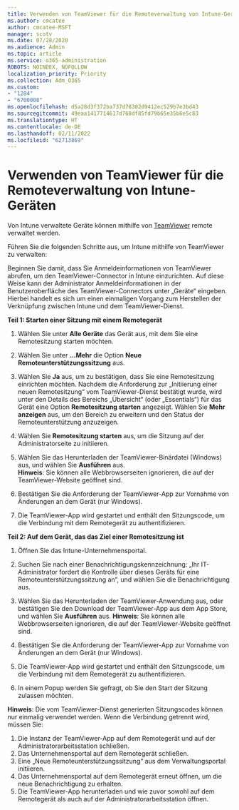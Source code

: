 ```yaml
---
title: Verwenden von TeamViewer für die Remoteverwaltung von Intune-Geräten
ms.author: cmcatee
author: cmcatee-MSFT
manager: scotv
ms.date: 07/28/2020
ms.audience: Admin
ms.topic: article
ms.service: o365-administration
ROBOTS: NOINDEX, NOFOLLOW
localization_priority: Priority
ms.collection: Adm_O365
ms.custom:
- "1284"
- "6700008"
ms.openlocfilehash: d5a28d3f372ba737d78302d9412ec529b7e3bd43
ms.sourcegitcommit: 49eaa1417714617d768df85fd79b65e35b6e5c83
ms.translationtype: HT
ms.contentlocale: de-DE
ms.lasthandoff: 02/11/2022
ms.locfileid: "62713869"
---
```

# <a name="use-teamviewer-to-remotely-administer-intune-devices"></a>Verwenden von TeamViewer für die Remoteverwaltung von Intune-Geräten

Von Intune verwaltete Geräte können mithilfe von [TeamViewer](https://www.teamviewer.com/) remote verwaltet werden.

Führen Sie die folgenden Schritte aus, um Intune mithilfe von TeamViewer zu verwalten: 

Beginnen Sie damit, dass Sie Anmeldeinformationen von TeamViewer abrufen, um den TeamViewer-Connector in Intune einzurichten. Auf diese Weise kann der Administrator Anmeldeinformationen in der Benutzeroberfläche des TeamViewer-Connectors unter „Geräte“ eingeben. Hierbei handelt es sich um einen einmaligen Vorgang zum Herstellen der Verknüpfung zwischen Intune und dem TeamViewer-Dienst.

**Teil 1: Starten einer Sitzung mit einem Remotegerät**

1. Wählen Sie unter **Alle Geräte** das Gerät aus, mit dem Sie eine Remotesitzung starten möchten.
2. Wählen Sie unter **...Mehr** die Option **Neue Remoteunterstützungssitzung** aus.
3. Wählen Sie **Ja** aus, um zu bestätigen, dass Sie eine Remotesitzung einrichten möchten.
    Nachdem die Anforderung zur „Initiierung einer neuen Remotesitzung“ vom TeamViewer-Dienst bestätigt wurde, wird unter den Details des Bereichs „Übersicht“ (oder „Essentials“) für das Gerät eine Option **Remotesitzung starten** angezeigt. Wählen Sie **Mehr anzeigen** aus, um den Bereich zu erweitern und den Status der Remoteunterstützung anzuzeigen.
4. Wählen Sie **Remotesitzung starten** aus, um die Sitzung auf der Administratorseite zu initiieren.
5. Wählen Sie das Herunterladen der TeamViewer-Binärdatei (Windows) aus, und wählen Sie **Ausführen** aus.<br/>
    **Hinweis**: Sie können alle Webbrowserseiten ignorieren, die auf der TeamViewer-Website geöffnet sind.

6. Bestätigen Sie die Anforderung der TeamViewer-App zur Vornahme von Änderungen an dem Gerät (nur Windows).
7. Die TeamViewer-App wird gestartet und enthält den Sitzungscode, um die Verbindung mit dem Remotegerät zu authentifizieren.

**Teil 2: Auf dem Gerät, das das Ziel einer Remotesitzung ist**

1. Öffnen Sie das Intune-Unternehmensportal.
2. Suchen Sie nach einer Benachrichtigungskennzeichnung: „Ihr IT-Administrator fordert die Kontrolle über dieses Geräts für eine Remoteunterstützungssitzung an“, und wählen Sie die Benachrichtigung aus.
3. Wählen Sie das Herunterladen der TeamViewer-Anwendung aus, oder bestätigen Sie den Download der TeamViewer-App aus dem App Store, und wählen Sie **Ausführen** aus.
    **Hinweis**: Sie können alle Webbrowserseiten ignorieren, die auf der TeamViewer-Website geöffnet sind.

4. Bestätigen Sie die Anforderung der TeamViewer-App zur Vornahme von Änderungen an dem Gerät (nur Windows).
5. Die TeamViewer-App wird gestartet und enthält den Sitzungscode, um die Verbindung mit dem Remotegerät zu authentifizieren.
6. In einem Popup werden Sie gefragt, ob Sie den Start der Sitzung zulassen möchten.

**Hinweis**: Die vom TeamViewer-Dienst generierten Sitzungscodes können nur einmalig verwendet werden. Wenn die Verbindung getrennt wird, müssen Sie:

1. Die Instanz der TeamViewer-App auf dem Remotegerät und auf der Administratorarbeitsstation schließen.
2. Das Unternehmensportal auf dem Remotegerät schließen.
3. Eine „Neue Remoteunterstützungssitzung“ aus dem Verwaltungsportal initiieren.
4. Das Unternehmensportal auf dem Remotegerät erneut öffnen, um die neue Benachrichtigung zu erhalten.
5. Die TeamViewer-App herunterladen und wie zuvor sowohl auf dem Remotegerät als auch auf der Administratorarbeitsstation öffnen.